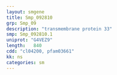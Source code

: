 ```yaml
---
layout: smgene
title: Smp_092810
grp: Smp_09
description: "transmembrane protein 33"
smp: Smp_092810.1
uniprot: "G4VEZ9"
length:   840
cdd: "cl04200, pfam03661"
kk: ns
categories: sm
---
```


